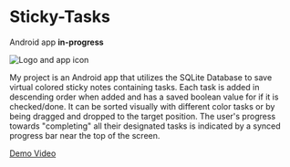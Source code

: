 # Sticky-Tasks
Android app **in-progress**

![Logo and app icon](https://i.imgur.com/Ys1sAxC.png)

My project is an Android app that utilizes the SQLite Database to save virtual colored sticky notes containing tasks. Each task is added in descending order when added and has a saved boolean value for if it is checked/done. It can be sorted visually with different color tasks or by being dragged and dropped to the target position. The user's progress towards "completing" all their designated tasks is indicated by a synced progress bar near the top of the screen.

[Demo Video](https://youtu.be/iswa_2q_63I)
